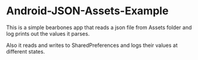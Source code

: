 # Android-JSON-Assets-Example

This is a simple bearbones app that reads a json file from Assets folder and log prints out the values it parses.

Also it reads and writes to SharedPreferences and logs their values at different states.
